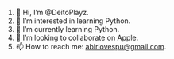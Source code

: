 1. 👋 Hi, I’m @DeitoPlayz.
2. 👀 I’m interested in learning Python.
3. 🌱 I’m currently learning Python.
4. 💞️ I’m looking to collaborate on Apple.
5. 📫 How to reach me: abirlovespu@gmail.com.

<!---
DeitoPlayz/DeitoPlayz is a ✨ special ✨ repository because its `README.md` (this file) appears on your GitHub profile.
You can click the Preview link to take a look at your changes.
--->

